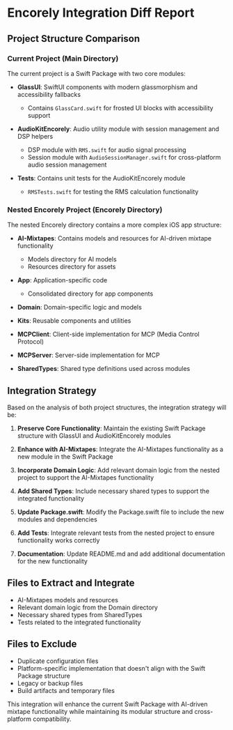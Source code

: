 # Encorely Integration Diff Report

## Project Structure Comparison

### Current Project (Main Directory)

The current project is a Swift Package with two core modules:

- **GlassUI**: SwiftUI components with modern glassmorphism and accessibility fallbacks
  - Contains `GlassCard.swift` for frosted UI blocks with accessibility support

- **AudioKitEncorely**: Audio utility module with session management and DSP helpers
  - DSP module with `RMS.swift` for audio signal processing
  - Session module with `AudioSessionManager.swift` for cross-platform audio session management

- **Tests**: Contains unit tests for the AudioKitEncorely module
  - `RMSTests.swift` for testing the RMS calculation functionality

### Nested Encorely Project (Encorely Directory)

The nested Encorely directory contains a more complex iOS app structure:

- **AI-Mixtapes**: Contains models and resources for AI-driven mixtape functionality
  - Models directory for AI models
  - Resources directory for assets

- **App**: Application-specific code
  - Consolidated directory for app components

- **Domain**: Domain-specific logic and models

- **Kits**: Reusable components and utilities

- **MCPClient**: Client-side implementation for MCP (Media Control Protocol)

- **MCPServer**: Server-side implementation for MCP

- **SharedTypes**: Shared type definitions used across modules

## Integration Strategy

Based on the analysis of both project structures, the integration strategy will be:

1. **Preserve Core Functionality**: Maintain the existing Swift Package structure with GlassUI and AudioKitEncorely modules

2. **Enhance with AI-Mixtapes**: Integrate the AI-Mixtapes functionality as a new module in the Swift Package

3. **Incorporate Domain Logic**: Add relevant domain logic from the nested project to support the AI-Mixtapes functionality

4. **Add Shared Types**: Include necessary shared types to support the integrated functionality

5. **Update Package.swift**: Modify the Package.swift file to include the new modules and dependencies

6. **Add Tests**: Integrate relevant tests from the nested project to ensure functionality works correctly

7. **Documentation**: Update README.md and add additional documentation for the new functionality

## Files to Extract and Integrate

- AI-Mixtapes models and resources
- Relevant domain logic from the Domain directory
- Necessary shared types from SharedTypes
- Tests related to the integrated functionality

## Files to Exclude

- Duplicate configuration files
- Platform-specific implementation that doesn't align with the Swift Package structure
- Legacy or backup files
- Build artifacts and temporary files

This integration will enhance the current Swift Package with AI-driven mixtape functionality while maintaining its modular structure and cross-platform compatibility.